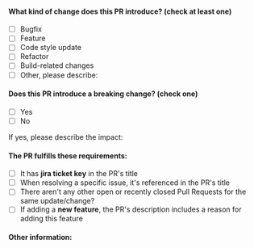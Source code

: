 <!-- PULL REQUEST TEMPLATE -->
<!-- (Update "[ ]" to "[x]" to check a box) -->

#### **What kind of change does this PR introduce?** (check at least one)

- [ ] Bugfix
- [ ] Feature
- [ ] Code style update
- [ ] Refactor
- [ ] Build-related changes
- [ ] Other, please describe:

#### **Does this PR introduce a breaking change?** (check one)

- [ ] Yes
- [ ] No

If yes, please describe the impact:

#### **The PR fulfills these requirements:**

- [ ] It has **jira ticket key** in the PR's title
- [ ] When resolving a specific issue, it's referenced in the PR's title
- [ ] There aren't any other open or recently closed Pull Requests for the same update/change?
- [ ] If adding a **new feature**, the PR's description includes a reason for adding this feature

#### **Other information:**
